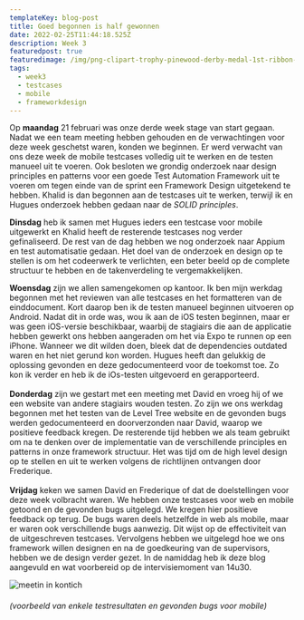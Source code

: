 ```yaml
---
templateKey: blog-post
title: Goed begonnen is half gewonnen
date: 2022-02-25T11:44:18.525Z
description: Week 3
featuredpost: true
featuredimage: /img/png-clipart-trophy-pinewood-derby-medal-1st-ribbon-logo.png
tags:
  - week3
  - testcases
  - mobile
  - frameworkdesign
---
```

Op **maandag** 21 februari was onze derde week stage van start gegaan. Nadat we een team meeting hebben gehouden en de verwachtingen voor deze week geschetst waren, konden we beginnen. Er werd verwacht van ons deze week de mobile testcases volledig uit te werken en de testen manueel uit te voeren. Ook besloten we grondig onderzoek naar design principles en patterns voor een goede Test Automation Framework uit te voeren om tegen einde van de sprint een Framework Design uitgetekend te hebben. Khalid is dan begonnen aan de testcases uit te werken, terwijl ik en Hugues onderzoek hebben gedaan naar de *SOLID principles*. 

**Dinsdag** heb ik samen met Hugues ieders een testcase voor mobile uitgewerkt en Khalid heeft de resterende testcases nog verder gefinaliseerd. De rest van de dag hebben we nog onderzoek naar Appium en test automatisatie gedaan. Het doel van de onderzoek en design op te stellen is om het codeerwerk te verlichten, een beter beeld op de complete structuur te hebben en de takenverdeling te vergemakkelijken. 

**Woensdag** zijn we allen samengekomen op kantoor. Ik ben mijn werkdag begonnen met het reviewen van alle testcases en het formatteren van de einddocument. Kort daarop ben ik de testen manueel beginnen uitvoeren op Android. Nadat dit in orde was, wou ik aan de iOS testen beginnen, maar er was geen iOS-versie beschikbaar, waarbij de stagiairs die aan de applicatie hebben gewerkt ons hebben aangeraden om het via Expo te runnen op een iPhone. Wanneer we dit wilden doen, bleek dat de dependencies outdated waren en het niet gerund kon worden. Hugues heeft dan gelukkig de oplossing gevonden en deze gedocumenteerd voor de toekomst toe. Zo kon ik verder en heb ik de iOs-testen uitgevoerd en gerapporteerd.  \
\
**Donderdag** zijn we gestart met een meeting met David en vroeg hij of we een website van andere stagiairs wouden testen. Zo zijn we ons werkdag begonnen met het testen van de Level Tree website en de gevonden bugs werden gedocumenteerd en doorverzonden naar David, waarop we positieve feedback kregen. De resterende tijd hebben we als team gebruikt om na te denken over de implementatie van de verschillende principles en patterns in onze framework structuur. Het was tijd om de high level design op te stellen en uit te werken volgens de richtlijnen ontvangen door Frederique.  \
\
**Vrijdag** keken we samen David en Frederique of dat de doelstellingen voor deze week volbracht waren. We hebben onze testcases voor web en mobile getoond en de gevonden bugs uitgelegd. We kregen hier positieve feedback op terug. De bugs waren deels hetzelfde in web als mobile, maar er waren ook verschillende bugs aanwezig. Dit wijst op de effectiviteit van de uitgeschreven testcases. Vervolgens hebben we uitgelegd hoe we ons framework willen designen en na de goedkeuring van de supervisors, hebben we de design verder gezet. In de namiddag heb ik deze blog aangevuld en wat voorbereid op de intervisiemoment van 14u30.

![meetin in kontich](/img/mobile-testcases.jpg "De studenten van AP met David in Gnosia 1 ")

###### (voorbeeld van enkele testresultaten en gevonden bugs voor mobile)

![]()